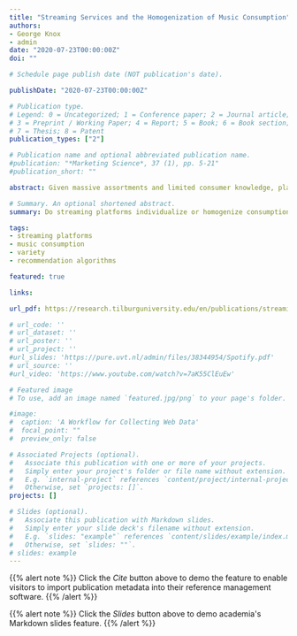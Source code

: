 ```yaml
---
title: "Streaming Services and the Homogenization of Music Consumption"
authors:
- George Knox
- admin
date: "2020-07-23T00:00:00Z"
doi: ""

# Schedule page publish date (NOT publication's date).

publishDate: "2020-07-23T00:00:00Z"

# Publication type.
# Legend: 0 = Uncategorized; 1 = Conference paper; 2 = Journal article;
# 3 = Preprint / Working Paper; 4 = Report; 5 = Book; 6 = Book section;
# 7 = Thesis; 8 = Patent
publication_types: ["2"]

# Publication name and optional abbreviated publication name.
#publication: "*Marketing Science*, 37 (1), pp. 5-21"
#publication_short: ""

abstract: Given massive assortments and limited consumer knowledge, platforms may homogenize consumption by steering consumers to the same content. To study this issue, we analyze music consumption for pairs of consumers around the time they adopt Spotify, a major music streaming platform. We find that Spotify adoption indeed makes listening behavior more similar across consumers, and we interpret this by decomposing the effect in two parts. First, Spotify expands the size of the consumption set, increasing expected listening similarity even in the absence of any platform-directed coordination. Second, after adjusting for consumption set expansion, the adoption of Spotify decreases similarity in content consumption. These effects increase over time and are stronger for heavy users. Rather than steering large groups of consumers to the same content, this paper, therefore, suggests streaming services expand yet individualize listening behavior, something consumers likely find valuable. We discuss implications for consumers, artists, labels, and marketers.

# Summary. An optional shortened abstract.
summary: Do streaming platforms individualize or homogenize consumption? In this article, we show that pairs of users consume more of the same content after they start to use Spotify. This effect is largely driven by users' increase in usage, and not initiated from platform-directed search (e.g., playlists, recommendations).

tags:
- streaming platforms
- music consumption
- variety
- recommendation algorithms

featured: true

links:

url_pdf: https://research.tilburguniversity.edu/en/publications/streaming-services-and-the-homogenization-of-music-consumption

# url_code: ''
# url_dataset: ''
# url_poster: ''
# url_project: ''
#url_slides: 'https://pure.uvt.nl/admin/files/38344954/Spotify.pdf'
# url_source: ''
#url_video: 'https://www.youtube.com/watch?v=7aK55ClEuEw'

# Featured image
# To use, add an image named `featured.jpg/png` to your page's folder.

#image:
#  caption: 'A Workflow for Collecting Web Data'
#  focal_point: ""
#  preview_only: false

# Associated Projects (optional).
#   Associate this publication with one or more of your projects.
#   Simply enter your project's folder or file name without extension.
#   E.g. `internal-project` references `content/project/internal-project/index.md`.
#   Otherwise, set `projects: []`.
projects: []

# Slides (optional).
#   Associate this publication with Markdown slides.
#   Simply enter your slide deck's filename without extension.
#   E.g. `slides: "example"` references `content/slides/example/index.md`.
#   Otherwise, set `slides: ""`.
# slides: example
---
```


{{% alert note %}}
Click the *Cite* button above to demo the feature to enable visitors to import publication metadata into their reference management software.
{{% /alert %}}

{{% alert note %}}
Click the *Slides* button above to demo academia's Markdown slides feature.
{{% /alert %}}

<!-- Supplementary notes can be added here, including [code and math](https://sourcethemes.com/academic/docs/writing-markdown-latex/). -->

